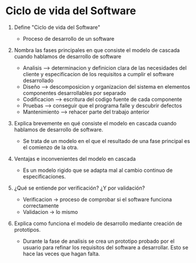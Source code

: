 # Ciclo de vida del Software

1. Define "Ciclo de vida del Software"
    - Proceso de desarrollo de un software

2. Nombra las fases principales en que consiste el modelo de cascada cuando hablamos de desarrollo de software
    - Analisis --> determinacion y definicion clara de las necesidades del cliente y especificacion de los requisitos a cumplir el software desarrollado
    - Diseño --> descomposicion y organizacion del sistema en elementos componentes desarrollables por separado
    - Codificacion --> escritura del codigo fuente de cada componente
    - Pruebas --> conseguir que el programa falle y descubrir defectos
    - Mantenimiento --> rehacer parte del trabajo anterior

3. Explica brevemente en qué consiste el modelo en cascada cuando hablamos de desarrollo de software.
    - Se trata de un modelo en el que el resultado de una fase principal es el comienzo de la otra.

4. Ventajas e inconvenientes del modelo en cascada
    - Es un modelo rigido que se adapta mal al cambio continuo de especificaciones.

5. ¿Qué se entiende por verificación? ¿Y por validación?
    - Verificacion -> proceso de comprobar si el software funciona correctamente
    - Validacion -> lo mismo

6. Explica como funciona el modelo de desarrollo mediante creación de prototipos.
    - Durante la fase de analisis se crea un prototipo probado por el usuario para refinar los requisitos del software a desarrollar. Esto se hace las veces que hagan falta.

